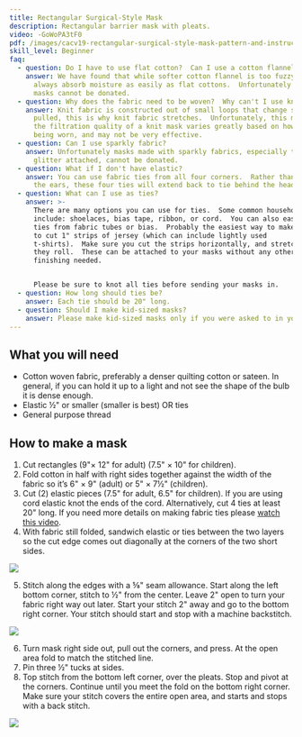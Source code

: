 ```yaml
---
title: Rectangular Surgical-Style Mask
description: Rectangular barrier mask with pleats.
video: -GoWoPA3tF0
pdf: /images/cacv19-rectangular-surgical-style-mask-pattern-and-instructions.pdf
skill_level: Beginner
faq:
  - question: Do I have to use flat cotton?  Can I use a cotton flannel?
    answer: We have found that while softer cotton flannel is too fuzzy, and doesn't
      always absorb moisture as easily as flat cottons.  Unfortunately flannel
      masks cannot be donated.
  - question: Why does the fabric need to be woven?  Why can't I use knit?
    answer: Knit fabric is constructed out of small loops that change shape when
      pulled, this is why knit fabric stretches.  Unfortunately, this means that
      the filtration quality of a knit mask varies greatly based on how it's
      being worn, and may not be very effective.
  - question: Can I use sparkly fabric?
    answer: Unfortunately masks made with sparkly fabrics, especially those with
      glitter attached, cannot be donated.
  - question: What if I don't have elastic?
    answer: You can use fabric ties from all four corners.  Rather than looping over
      the ears, these four ties will extend back to tie behind the head.
  - question: What can I use as ties?
    answer: >-
      There are many options you can use for ties.  Some common household items
      include: shoelaces, bias tape, ribbon, or cord.  You can also easily make
      ties from fabric tubes or bias.  Probably the easiest way to make ties is
      to cut 1" strips of jersey (which can include lightly used
      t-shirts).  Make sure you cut the strips horizontally, and stretch them so
      they roll.  These can be attached to your masks without any other
      finishing needed.  


      Please be sure to knot all ties before sending your masks in.
  - question: How long should ties be?
    answer: Each tie should be 20" long.
  - question: Should I make kid-sized masks?
    answer: Please make kid-sized masks only if you were asked to in your signup email.
---
```

## What you will need

* Cotton woven fabric, preferably a denser quilting cotton or sateen. In general, if you can hold it up to a light and not see the shape of the bulb it is dense enough.
* Elastic ½" or smaller (smaller is best) OR ties
* General purpose thread

## How to make a mask

1. Cut rectangles (9"× 12" for adult) (7.5" × 10" for children).
2. Fold cotton in half with right sides together against the width of the fabric so it’s 6" × 9" (adult) or 5" × 7½" (children).
3. Cut (2) elastic pieces (7.5" for adult, 6.5" for children). If you are using cord elastic knot the ends of the cord. Alternatively, cut 4 ties at least 20" long. If you need more details on making fabric ties please [watch this video](https://youtu.be/5hoDVDvr3nc).
4. With fabric still folded, sandwich elastic or ties between the two layers so the cut edge comes out diagonally at the corners of the two short sides.

![](/images/mask-1-4.png)

5. Stitch along the edges with a ⅝" seam allowance. Start along the left bottom corner, stitch to ½" from the center. Leave 2" open to turn your fabric right way out later. Start your stitch 2" away and go to the bottom right corner. Your stitch should start and stop with a machine backstitch.

![](/images/mask-1-5.png)

6. Turn mask right side out, pull out the corners, and press. At the open area fold to match the stitched line.
7. Pin three ½" tucks at sides.
8. Top stitch from the bottom left corner, over the pleats. Stop and pivot at the corners. Continue until you meet the fold on the bottom right corner. Make sure your stitch covers the entire open area, and starts and stops with a back stitch.

![](/images/mask-1-8.png)